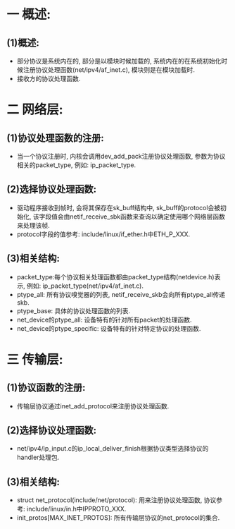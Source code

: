 # 一 概述:
## (1)概述:
- 部分协议是系统内在的, 部分是以模块时候加载的, 系统内在的在系统初始化时候注册协议处理函数(net/ipv4/af_inet.c), 模块则是在模块加载时.
- 接收方的协议处理函数.

# 二 网络层:
## (1)协议处理函数的注册:
- 当一个协议注册时, 内核会调用dev_add_pack注册协议处理函数, 参数为协议相关的packet_type, 例如: ip_packet_type.

## (2)选择协议处理函数:
- 驱动程序接收到帧时, 会将其保存在sk_buff结构中, sk_buff的protocol会被初始化, 该字段值会由netif_receive_sbk函数来查询以确定使用哪个网络层函数来处理该帧.
- protocol字段的值参考: include/linux/if_ether.h中ETH_P_XXX.

## (3)相关结构:
- packet_type:每个协议相关处理函数都由packet_type结构(netdevice.h)表示, 例如: ip_packet_type(net/ipv4/af_inet.c).
- ptype_all: 所有协议嗅觉器的列表, netif_receive_skb会向所有ptype_all传递skb.
- ptype_base: 具体的协议处理函数的列表.
- net_device的ptype_all: 设备特有的针对所有packet的处理函数.
- net_device的ptype_specific: 设备特有的针对特定协议的处理函数.

# 三 传输层:
## (1)协议函数的注册:
- 传输层协议通过inet_add_protocol来注册协议处理函数.

## (2)选择协议处理函数:
- net/ipv4/ip_input.c的ip_local_deliver_finish根据协议类型选择协议的handler处理包.

## (3)相关结构:
- struct net_protocol(include/net/protocol): 用来注册协议处理函数, 协议参考: include/linux/in.h中IPPROTO_XXX.
- init_protos[MAX_INET_PROTOS]: 所有传输层协议的net_protocol的集合.